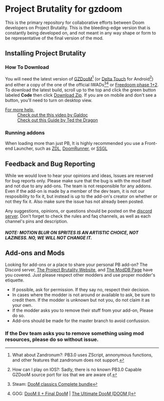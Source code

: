 # Project Brutality for gzdoom

This is the primary repository for collaborative efforts between Doom developers on Project Brutality.
This is the bleeding-edge version that is constantly being developed on, and not meant in any way shape or form to be representative of the final version of the mod.

## Installing Project Brutality

### How To Download

You will need the latest version of [GZDooM](https://zdoom.org/downloads "GZDooM")[^zandronum?] (or [Delta Touch](https://play.google.com/store/apps/details?id=com.opentouchgaming.deltatouch&hl=en_US&gl=US "Delta Touch") for Android[^ios?]) and either a copy of the one of the official IWADs[^Steam][^GOG] or [Freedoom phase 1+2](https://freedoom.github.io/download.html "FreeDoom"). To download the latest build, scroll up to the top and click the green button labeled __Code__ then click [Download Zip](https://github.com/pa1nki113r/Project_Brutality/archive/refs/heads/master.zip "You can also click here to download."). If you are on mobile and don't see a button, you'll need to turn on desktop view.

<dl>
  <dt><u>For more help,</u></dt>
  <dd><a href="https://www.youtube.com/watch?v=ntTPhunwcTM" Title="How To Get Started with Doom Mods (after 27 years) on YouTube">Check out the this video by Galdoc</a></dd>
  <dd><a href="https://docs.google.com/document/d/1x-icObxSRW3FMldy1xp9C_36wa12Cag_ZthVuejxvWY/edit?usp=sharing" title="Basic Installation Requirements for Doom Mods">Check out this Guide by Ted the Dragon</a></dd>
</dl>

### Running addons

When loading more than just PB, It is highly recommended you use a Front-end Launcher, such as [ZDL](https://github.com/lcferrum/qzdl/releases "A rather simple, yet extremely flexible launcher"), [DoomRunner](https://github.com/Youda008/DoomRunner/releases "Want something that is just as flexible as ZDL or newer than zde"), or [SSGL](https://github.com/FreaKzero/ssgl-doom-launcher/releases/tag/v2.0.0-devpreview.24 "First timer, casual player, a Doomsday Engine launcher fan, or just want something with more personality?")

## Feedback and Bug Reporting

While we would love to hear your opinions and ideas, Issues are reserved for bug reports only. Please make sure that the bug is with the mod itself and not due to any add-ons. The team is not responsible for any addons. Even if the add-on is made by a member of the dev team, it is not our resposibility to fix it, but instead is up to the add-on's creator on whether or not they fix it. Also make sure the issue has not already been posted.

Any suggestions, opinions, or questions should be posted on the [discord server](https://discord.gg/2hJxXPc "Come join us :)"). Don't forget to check the rules and faq channels, as well as each channel's pins and description.

##### NOTE: MOTION BLUR ON SPRITES IS AN ARTISTIC CHOICE, NOT LAZINESS. NO, WE WILL NOT CHANGE IT.

## Add-ons and Mods
  
Looking for add-ons or a place to share your personal PB add-on? The Discord server, [The Project Brutality Website](https://projectbrutality.com/), and [The ModDB Page](https://www.moddb.com/mods/project-brutality) have you covered. Just please respect other modders and use proper modder's etiquette.
- If possible, ask for permission. If they say no, respect their decision.
- In cases where the modder is not around or available to ask, be sure to credit them. If the modder is unknown but not you, do not claim it as your own.
- If the modder asks you to remove their stuff from your add-on, Please do so.
- Add-ons should be made for the master branch to avoid confussion.

### If the Dev team asks you to remove something using mod resources, please do so without issue.

[^steam]: Steam: [DooM classics Complete bundle](https://store.steampowered.com/sub/18397/)
[^GOG]: GOG: [DooM II + Final DooM](https://www.gog.com/game/doom_ii_final_doom) | [The Ultimate DooM (DOOM I)](https://www.gog.com/game/the_ultimate_doom)
[^zandronum?]: What about Zandronum?: PB3.0 uses ZScript, annonymous functions, and other features that zandronum does not support.
[^ios?]: How can I play on IOS?: Sadly, there is no known PB3.0 Capable GZDooM source port for ios that we are aware of.
